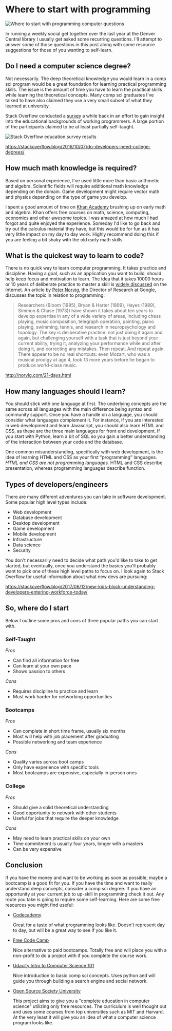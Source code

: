 <!--//

title: Where to start with programming
date: 2018-01-07
image: where-to-start-with-programming-hero.jpg
live: true

//-->

# Where to start with programming

![Where to start with programming computer questions](assets/images/where-to-start-with-programming-hero.jpg)

In running a weekly social get together over the last year at the Denver Central library I usually get asked some recurring questions. I'll attempt to answer some of those questions in this post along with some resource suggestions for those of you wanting to self-learn.

## Do I need a computer science degree?

<!-- snippet -->Not necessarily. The deep theoretical knowledge you would learn in a comp sci program would be a great foundation for learning practical programming skills. The issue is the amount of time you have to learn the practical skills while learning the theoretical concepts. Many comp sci graduates I've talked to have also claimed they use a very small subset of what they learned at university.

Stack Overflow conducted a [survey](https://insights.stackoverflow.com/survey/2016) a while back in an effort to gain insight into the educational backgrounds of working programmers. A large portion of the participants claimed to be at least partially self-taught.

![Stack Overflow education survey results](assets/images/so-education-survey.png)

https://stackoverflow.blog/2016/10/07/do-developers-need-college-degrees/

## How much math knowledge is required?

Based on personal experience, I've used little more than basic arithmetic and algebra. Scientific fields will require additional math knowledge depending on the domain. Game development might require vector math and physics depending on the type of game you develop.

I spent a good amount of time on [Khan Academy](https://www.khanacademy.org/math
) brushing up on early math and algebra. Khan offers free courses on math, science, computing, economics and other awesome topics. I was amazed at how much I had forgot and quite enjoyed the experience. Someday I'd like to go back and try out the calculus material they have, but this would be for fun as it has very little impact on my day to day work. Highly recommend doing this if you are feeling a bit shaky with the old early math skills.

## What is the quickest way to learn to code?

There is no quick way to learn computer programming. It takes practice and discipline. Having a goal, such as an application you want to build, should help keep focus and motivation to learn. The idea that it takes 10000 hours or 10 years of deliberate practice to master a skill is [widely discussed](https://www.google.com/search?q=10+years+or+10000+hours) on the Internet. An article by [Peter Norvig](https://en.wikipedia.org/wiki/Peter_Norvig), the Director of Research at Google, discusses the topic in relation to programming:

>Researchers (Bloom (1985), Bryan & Harter (1899), Hayes (1989), Simmon & Chase (1973)) have shown it takes about ten years to develop expertise in any of a wide variety of areas, including chess playing, music composition, telegraph operation, painting, piano playing, swimming, tennis, and research in neuropsychology and topology. The key is deliberative practice: not just doing it again and again, but challenging yourself with a task that is just beyond your current ability, trying it, analyzing your performance while and after doing it, and correcting any mistakes. Then repeat. And repeat again. There appear to be no real shortcuts: even Mozart, who was a musical prodigy at age 4, took 13 more years before he began to produce world-class music.

http://norvig.com/21-days.html

## How many languages should I learn?

You should stick with one language at first. The underlying concepts are the same across all languages with the main difference being syntax and community support. Once you have a handle on a language, you should consider what languages complement it. For instance, if you are interested in web development and learn Javascript, you should also learn HTML and CSS, as these are the three main languages for front end development. If you start with Python, learn a bit of SQL so you gain a better understanding of the interaction between your code and the database.

One common misunderstanding, specifically with web development, is the idea of learning HTML and CSS as your first "programming" languages. _HTML and CSS are not programming languages._ HTML and CSS describe presentation, whereas programming languages describe function.

## Types of developers/engineers

There are many different adventures you can take in software development. Some popular high level types include:

* Web development
* Database development
* Desktop development
* Game development
* Mobile development
* Infrastructure
* Data science
* Security

You don't necessarily need to decide what path you'd like to take to get started, but eventually, once you understand the basics you'll probably want to pick one of these high level paths to focus on. I look again to Stack Overflow for useful information about what new devs are pursuing:

https://stackoverflow.blog/2017/06/12/new-kids-block-understanding-developers-entering-workforce-today/


## So, where do I start

Below I outline some pros and cons of three popular paths you can start with.

### Self-Taught

_Pros_
* Can find all information for free
* Can learn at your own pace
* Shows passion to others

_Cons_
* Requires discipline to practice and learn
* Must work harder for networking opportunities

### Bootcamps

_Pros_
* Can complete in short time frame, usually six months
* Most will help with job placement after graduating
* Possible networking and team experience

_Cons_
* Quality varies across boot camps
* Only have experience with specific tools
* Most bootcamps are expensive, especially in-person ones

### College

_Pros_
* Should give a solid theoretical understanding
* Good opportunity to network with other students
* Useful for jobs that require the deeper knowledge

_Cons_
* May need to learn practical skills on your own
* Time commitment is usually four years, longer with a masters
* Can be very expensive

## Conclusion

If you have the money and want to be working as soon as possible, maybe a bootcamp is a good fit for you. If you have the time and want to really understand deep concepts, consider a comp sci degree. If you have an opportunity at your current job to up-skill in programming check it out. Any route you take is going to require some self-learning. Here are some free resources you might find useful:

* [Codecademy](https://www.codecademy.com/)

    Great for a taste of what programming looks like. Doesn't represent day to day, but will be a great way to see if you like it.
* [Free Code Camp](https://www.freecodecamp.org/)

    Nice alternative to paid bootcamps. Totally free and will place you with a non-profit to do a project with if you complete the course work.
* [Udacity Intro to Computer Science 101](https://www.udacity.com/course/intro-to-computer-science--cs101)

    Nice introduction to basic comp sci concepts. Uses python and will guide you through building a search engine and social network.
* [Open Source Society University](https://github.com/ossu/computer-science)

    This project aims to give you a "complete education in computer science" utilizing only free resources. The curriculum is well thought out and uses some courses from top universities such as MIT and Harvard. At the very least it will give you an idea of what a computer science program looks like.


